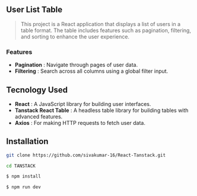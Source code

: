 ## User List Table
> This project is a React application that displays a list of users in a table format. The table includes features such as pagination, filtering, and sorting to enhance the user experience.

### Features
* **Pagination** : Navigate through pages of user data.
* **Filtering** :  Search across all columns using a global filter input.

## Tecnology Used

* **React** : A JavaScript library for building user interfaces.
* **Tanstack React Table** :  A headless table library for building tables with advanced features.
* **Axios** :  For making HTTP requests to fetch user data.

## Installation

```bash
git clone https://github.com/sivakumar-16/React-Tanstack.git
```

```bash
cd TANSTACK
```

```bash
$ npm install
```

```bash
$ npm run dev
```